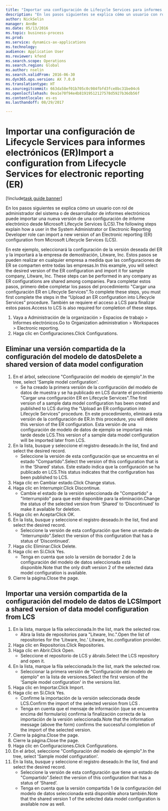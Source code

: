 ```yaml
--- 
title: "Importar una configuración de Lifecycle Services para informes electrónicos (ER)"
description: "En los pasos siguientes se explica cómo un usuario con rol de administrador del sistema o de desarrollador de informes electrónicos puede importar una nueva versión de una configuración de informe electrónico desde Microsoft Lifecycle Services (LCS)."
author: NickSelin
manager: AnnBe
ms.date: 05/13/2016
ms.topic: business-process
ms.prod: 
ms.service: dynamics-ax-applications
ms.technology: 
audience: Application User
ms.reviewer: kfend
ms.search.scope: Operations
ms.search.region: Global
ms.author: nselin
ms.search.validFrom: 2016-06-30
ms.dyn365.ops.version: AX 7.0.0
ms.translationtype: HT
ms.sourcegitcommit: 663da58ef01b705c0c984fbfd3fce8bc31be04c6
ms.openlocfilehash: 0ea1e70f94e4b81919512127578d5927b36db56f
ms.contentlocale: es-es
ms.lasthandoff: 08/29/2017

---
```

# <a name="import-a-configuration-from-lifecycle-services-for-electronic-reporting-er"></a><span data-ttu-id="f4607-103">Importar una configuración de Lifecycle Services para informes electrónicos (ER)</span><span class="sxs-lookup"><span data-stu-id="f4607-103">Import a configuration from Lifecycle Services for electronic reporting (ER)</span></span>

[!include[task guide banner](../../includes/task-guide-banner.md)]

<span data-ttu-id="f4607-104">En los pasos siguientes se explica cómo un usuario con rol de administrador del sistema o de desarrollador de informes electrónicos puede importar una nueva versión de una configuración de informe electrónico desde Microsoft Lifecycle Services (LCS).</span><span class="sxs-lookup"><span data-stu-id="f4607-104">The following steps explain how a user in the System Administrator or Electronic Reporting Developer role can import a new version of an Electronic reporting (ER) configuration from Microsoft Lifecycle Services (LCS).</span></span>

<span data-ttu-id="f4607-105">En este ejemplo, seleccionará la configuración de la versión deseada del ER y la importará a la empresa de demostración, Litware, Inc. Estos pasos se pueden realizar en cualquier empresa a medida que las configuraciones de ER se comparten entre todas las empresas.</span><span class="sxs-lookup"><span data-stu-id="f4607-105">In this example, you will select the desired version of the ER configuration and import it for sample company, Litware, Inc. These steps can be performed in any company as ER configurations are shared among companies.</span></span> <span data-ttu-id="f4607-106">Para completar estos pasos, primero debe completar los pasos del procedimiento "Cargar una configuración ER en Lifecycle Services".</span><span class="sxs-lookup"><span data-stu-id="f4607-106">To complete these steps, you must first complete the steps in the “Upload an ER configuration into Lifecycle Services” procedure.</span></span> <span data-ttu-id="f4607-107">También se requiere el acceso a LCS para finalizar estos pasos.</span><span class="sxs-lookup"><span data-stu-id="f4607-107">Access to LCS is also required for completion of these steps.</span></span>

1. <span data-ttu-id="f4607-108">Vaya a Administración de la organización > Espacios de trabajo > Informes electrónicos.</span><span class="sxs-lookup"><span data-stu-id="f4607-108">Go to Organization administration > Workspaces > Electronic reporting.</span></span>
2. <span data-ttu-id="f4607-109">Haga clic en Configuraciones.</span><span class="sxs-lookup"><span data-stu-id="f4607-109">Click Configurations.</span></span>

## <a name="delete-a-shared-version-of-data-model-configuration"></a><span data-ttu-id="f4607-110">Eliminar una versión compartida de la configuración del modelo de datos</span><span class="sxs-lookup"><span data-stu-id="f4607-110">Delete a shared version of data model configuration</span></span>
1. <span data-ttu-id="f4607-111">En el árbol, seleccione "Configuración del modelo de ejemplo".</span><span class="sxs-lookup"><span data-stu-id="f4607-111">In the tree, select 'Sample model configuration'.</span></span>
    * <span data-ttu-id="f4607-112">Se ha creado la primera versión de la configuración del modelo de datos de muestra y se ha publicado en LCS durante el procedimiento "Cargar una configuración ER en Lifecycle Services".</span><span class="sxs-lookup"><span data-stu-id="f4607-112">The first version of a sample data model configuration has been created and published to LCS during the “Upload an ER configuration into Lifecycle Services” procedure.</span></span> <span data-ttu-id="f4607-113">En este procedimiento, eliminará esta versión de la configuración de ER.</span><span class="sxs-lookup"><span data-stu-id="f4607-113">In this procedure, you will delete this version of the ER configuration.</span></span> <span data-ttu-id="f4607-114">Esta versión de una configuración de modelo de datos de ejemplo se importará más tarde desde LCS.</span><span class="sxs-lookup"><span data-stu-id="f4607-114">This version of a sample data model configuration will be imported later from LCS.</span></span>  
2. <span data-ttu-id="f4607-115">En la lista, busque y seleccione el registro deseado.</span><span class="sxs-lookup"><span data-stu-id="f4607-115">In the list, find and select the desired record.</span></span>
    * <span data-ttu-id="f4607-116">Seleccione la versión de esta configuración que se encuentra en el estado "Compartido".</span><span class="sxs-lookup"><span data-stu-id="f4607-116">Select the version of this configuration that is in the ‘Shared’ status.</span></span> <span data-ttu-id="f4607-117">Este estado indica que la configuración se ha publicado en LCS.</span><span class="sxs-lookup"><span data-stu-id="f4607-117">This status indicates that the configuration has been published to LCS.</span></span>  
3. <span data-ttu-id="f4607-118">Haga clic en Cambiar estado.</span><span class="sxs-lookup"><span data-stu-id="f4607-118">Click Change status.</span></span>
4. <span data-ttu-id="f4607-119">Haga clic en Interrumpir.</span><span class="sxs-lookup"><span data-stu-id="f4607-119">Click Discontinue.</span></span>
    * <span data-ttu-id="f4607-120">Cambie el estado de la versión seleccionada de "Compartido" a "Interrumpido" para que esté disponible para la eliminación.</span><span class="sxs-lookup"><span data-stu-id="f4607-120">Change the status of the selected version from ‘Shared’ to ‘Discontinued’ to make it available for deletion.</span></span>  
5. <span data-ttu-id="f4607-121">Haga clic en Aceptar</span><span class="sxs-lookup"><span data-stu-id="f4607-121">Click OK.</span></span>
6. <span data-ttu-id="f4607-122">En la lista, busque y seleccione el registro deseado.</span><span class="sxs-lookup"><span data-stu-id="f4607-122">In the list, find and select the desired record.</span></span>
    * <span data-ttu-id="f4607-123">Seleccione la versión de esta configuración que tiene un estado de "Interrumpido".</span><span class="sxs-lookup"><span data-stu-id="f4607-123">Select the version of this configuration that has a status of ‘Discontinued’.</span></span>  
7. <span data-ttu-id="f4607-124">Haga clic Eliminar.</span><span class="sxs-lookup"><span data-stu-id="f4607-124">Click Delete.</span></span>
8. <span data-ttu-id="f4607-125">Haga clic en Sí.</span><span class="sxs-lookup"><span data-stu-id="f4607-125">Click Yes.</span></span>
    * <span data-ttu-id="f4607-126">Tenga en cuenta que solo la versión de borrador 2 de la configuración del modelo de datos seleccionada está disponible.</span><span class="sxs-lookup"><span data-stu-id="f4607-126">Note that the only draft version 2 of the selected data model configuration is available.</span></span>  
9. <span data-ttu-id="f4607-127">Cierre la página.</span><span class="sxs-lookup"><span data-stu-id="f4607-127">Close the page.</span></span>

## <a name="import-a-shared-version-of-data-model-configuration-from-lcs"></a><span data-ttu-id="f4607-128">Importar una versión compartida de la configuración del modelo de datos de LCS</span><span class="sxs-lookup"><span data-stu-id="f4607-128">Import a shared version of data model configuration from LCS</span></span>
1. <span data-ttu-id="f4607-129">En la lista, marque la fila seleccionada.</span><span class="sxs-lookup"><span data-stu-id="f4607-129">In the list, mark the selected row.</span></span>
    * <span data-ttu-id="f4607-130">Abra la lista de repositorios para "Litware, Inc.".</span><span class="sxs-lookup"><span data-stu-id="f4607-130">Open the list of repositories for the ‘Litware, Inc.’</span></span> <span data-ttu-id="f4607-131">Litware, Inc.</span><span class="sxs-lookup"><span data-stu-id="f4607-131">configuration provider.</span></span>  
2. <span data-ttu-id="f4607-132">Haga clic en Repositorios.</span><span class="sxs-lookup"><span data-stu-id="f4607-132">Click Repositories.</span></span>
3. <span data-ttu-id="f4607-133">Haga clic en Abrir.</span><span class="sxs-lookup"><span data-stu-id="f4607-133">Click Open.</span></span>
    * <span data-ttu-id="f4607-134">Seleccione el repositorio de LCS y ábralo.</span><span class="sxs-lookup"><span data-stu-id="f4607-134">Select the LCS repository and open it.</span></span>  
4. <span data-ttu-id="f4607-135">En la lista, marque la fila seleccionada.</span><span class="sxs-lookup"><span data-stu-id="f4607-135">In the list, mark the selected row.</span></span>
    * <span data-ttu-id="f4607-136">Seleccionar la primera versión de "Configuración del modelo de ejemplo" en la lista de versiones.</span><span class="sxs-lookup"><span data-stu-id="f4607-136">Select the first version of the 'Sample model configuration' in the versions list.</span></span>  
5. <span data-ttu-id="f4607-137">Haga clic en Importar.</span><span class="sxs-lookup"><span data-stu-id="f4607-137">Click Import.</span></span>
6. <span data-ttu-id="f4607-138">Haga clic en Sí.</span><span class="sxs-lookup"><span data-stu-id="f4607-138">Click Yes.</span></span>
    * <span data-ttu-id="f4607-139">Confirme la importación de la versión seleccionada desde LCS.</span><span class="sxs-lookup"><span data-stu-id="f4607-139">Confirm the import of the selected version from LCS .</span></span>  
    * <span data-ttu-id="f4607-140">Tenga en cuenta que el mensaje de información (que se encuentra encima del formulario) confirma la finalización correcta de la importación de la versión seleccionada.</span><span class="sxs-lookup"><span data-stu-id="f4607-140">Note that the information message (above the form) confirms the successful completion of the import of the selected version.</span></span>  
7. <span data-ttu-id="f4607-141">Cierre la página.</span><span class="sxs-lookup"><span data-stu-id="f4607-141">Close the page.</span></span>
8. <span data-ttu-id="f4607-142">Cierre la página.</span><span class="sxs-lookup"><span data-stu-id="f4607-142">Close the page.</span></span>
9. <span data-ttu-id="f4607-143">Haga clic en Configuraciones.</span><span class="sxs-lookup"><span data-stu-id="f4607-143">Click Configurations.</span></span>
10. <span data-ttu-id="f4607-144">En el árbol, seleccione "Configuración del modelo de ejemplo".</span><span class="sxs-lookup"><span data-stu-id="f4607-144">In the tree, select 'Sample model configuration'.</span></span>
11. <span data-ttu-id="f4607-145">En la lista, busque y seleccione el registro deseado.</span><span class="sxs-lookup"><span data-stu-id="f4607-145">In the list, find and select the desired record.</span></span>
    * <span data-ttu-id="f4607-146">Seleccione la versión de esta configuración que tiene un estado de "Compartido".</span><span class="sxs-lookup"><span data-stu-id="f4607-146">Select the version of this configuration that has a status of ‘Shared’.</span></span>  
    * <span data-ttu-id="f4607-147">Tenga en cuenta que la versión compartida 1 de la configuración del modelo de datos seleccionada está disponible ahora también.</span><span class="sxs-lookup"><span data-stu-id="f4607-147">Note that the shared version 1 of the selected data model configuration is available now as well.</span></span>  


